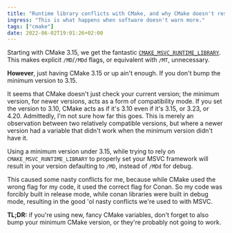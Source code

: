 ```yaml
---
title: "Runtime library conflicts with CMake, and why CMake doesn't respect your options"
ingress: "This is what happens when software doesn't warn more."
tags: ["cmake"]
date: 2022-06-02T19:01:26+02:00
---
```


Starting with CMake 3.15, we get the fantastic [`CMAKE_MSVC_RUNTIME_LIBRARY`](https://cmake.org/cmake/help/latest/variable/CMAKE_MSVC_RUNTIME_LIBRARY.html). This makes explicit `/MD`/`/MDd` flags, or equivalent with `/MT`, unnecessary.

**However**, just having CMake 3.15 or up ain't enough. If you don't bump the minimum version to 3.15.

It seems that CMake doesn't just check your current version; the minimum version, for newer versions, acts as a form of compatibility mode. If you set the version to 3.10, CMake acts as if it's 3.10 even if it's 3.15, or 3.23, or 4.20. Admittedly, I'm not sure how far this goes. This is merely an observation between two relatively compatible versions, but where a newer version had a variable that didn't work when the minimum version didn't have it.

 Using a minimum version under 3.15, while trying to rely on `CMAKE_MSVC_RUNTIME_LIBRARY` to properly set your MSVC framework will result in your version defaulting to `/MD`, instead of `/MDd` for debug.

This caused some nasty conflicts for me, because while CMake used the wrong flag for my code, it used the correct flag for Conan. So my code was forcibly built in release mode, while conan libraries were built in debug mode, resulting in the good 'ol nasty conflicts we're used to with MSVC.

**TL;DR:** if you're using new, fancy CMake variables, don't forget to also bump your minimum CMake version, or they're probably not going to work.
